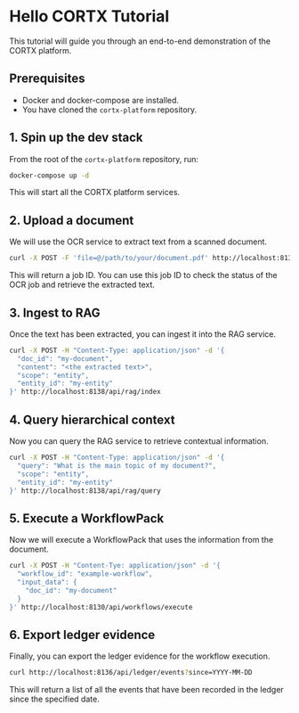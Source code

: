 # Hello CORTX Tutorial

This tutorial will guide you through an end-to-end demonstration of the CORTX platform.

## Prerequisites

- Docker and docker-compose are installed.
- You have cloned the `cortx-platform` repository.

## 1. Spin up the dev stack

From the root of the `cortx-platform` repository, run:

```bash
docker-compose up -d
```

This will start all the CORTX platform services.

## 2. Upload a document

We will use the OCR service to extract text from a scanned document.

```bash
curl -X POST -F 'file=@/path/to/your/document.pdf' http://localhost:8137/api/ocr/extract
```

This will return a job ID. You can use this job ID to check the status of the OCR job and retrieve the extracted text.

## 3. Ingest to RAG

Once the text has been extracted, you can ingest it into the RAG service.

```bash
curl -X POST -H "Content-Type: application/json" -d '{
  "doc_id": "my-document",
  "content": "<the extracted text>",
  "scope": "entity",
  "entity_id": "my-entity"
}' http://localhost:8138/api/rag/index
```

## 4. Query hierarchical context

Now you can query the RAG service to retrieve contextual information.

```bash
curl -X POST -H "Content-Type: application/json" -d '{
  "query": "What is the main topic of my document?",
  "scope": "entity",
  "entity_id": "my-entity"
}' http://localhost:8138/api/rag/query
```

## 5. Execute a WorkflowPack

Now we will execute a WorkflowPack that uses the information from the document.

```bash
curl -X POST -H "Content-Tye: application/json" -d '{
  "workflow_id": "example-workflow",
  "input_data": {
    "doc_id": "my-document"
  }
}' http://localhost:8130/api/workflows/execute
```

## 6. Export ledger evidence

Finally, you can export the ledger evidence for the workflow execution.

```bash
curl http://localhost:8136/api/ledger/events?since=YYYY-MM-DD
```

This will return a list of all the events that have been recorded in the ledger since the specified date.
